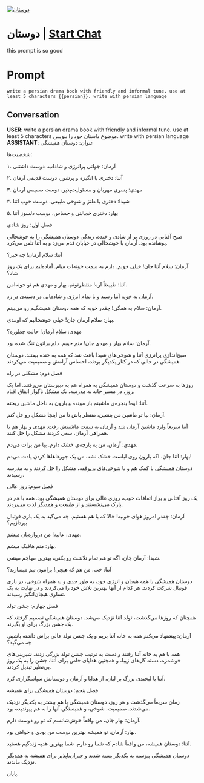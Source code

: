 
[![دوستان](https://flow-prompt-covers.s3.us-west-1.amazonaws.com/icon/Abstract/i4.png)](https://gptcall.net/chat.html?data=%7B%22contact%22%3A%7B%22id%22%3A%22oVqzNvLq8YS9S1iyMPvAg%22%2C%22flow%22%3Atrue%7D%7D)
# دوستان | [Start Chat](https://gptcall.net/chat.html?data=%7B%22contact%22%3A%7B%22id%22%3A%22oVqzNvLq8YS9S1iyMPvAg%22%2C%22flow%22%3Atrue%7D%7D)
this prompt is so good

# Prompt

```
write a persian drama book with friendly and informal tune. use at least 5 characters {{persian}}. write with persian language
```

## Conversation

**USER**: write a persian drama book with friendly and informal tune. use at least 5 characters موضوع  داستان خود را بنویس. write with persian language
**ASSISTANT**: عنوان: دوستان همیشگی



شخصیت‌ها:

۱. آرمان: جوانی پرانرژی و شاداب، دوست داشتنی

۲. آتنا: دختری با انگیزه و پرشور، دوست قدیمی آرمان

۳. مهدی: پسری مهربان و مسئولیت‌پذیر، دوست صمیمی آرمان

۴. شیدا: دختری با طنز و شوخی طبیعی، دوست خوب آتنا

۵. بهار: دختری خجالتی و حساس، دوست دلسوز آتنا



فصل اول: روز شادی



صبح آفتابی در روزی پر از شادی و خنده، زندگی دوستان همیشگی را به خوشحالی پوشانده بود. آرمان با خوشحالی در خیابان قدم می‌زد و به آتنا تلفن می‌کرد.



آتنا: سلام آرمان! چه خبر؟

آرمان: سلام آتنا جان! خیلی خوبم. دارم به سمت خونه‌ات میام. آماده‌ایم برای یک روز شاد؟

آتنا: طبیعتاً آره! منتظرتونم. بهار و مهدی هم تو خونه‌امن.



آرمان به خونه آتنا رسید و با تمام انرژی و شادمانی در دسته‌ی در زد.



آرمان: سلام به همگی! چقدر خوبه که همه دوستان همیشگیم رو می‌بینم.



بهار: سلام آرمان جان! خیلی خوشحالیم که اومدی.



مهدی: سلام آرمان! حالت چطوره؟



آرمان: سلام بهار و مهدی جان! منم خوبم. دلم براتون تنگ شده بود.



صبح‌اندازی پرانرژی آتنا و شوخی‌های شیدا باعث شد که همه به خنده بیفتند. دوستان همیشگی در حالی که در کنار یکدیگر بودند، احساس آرامش و صمیمیت می‌کردند.



فصل دوم: مشکلی در راه



روزها به سرعت گذشت و دوستان همیشگی به همراه هم به دبیرستان می‌رفتند. اما یک روز، در مسیر خانه به مدرسه، یک مشکل ناگوار اتفاق افتاد.



آتنا: اوه! پنجره‌ی ماشینم باز مونده و بارون به داخل ماشین ریخته.



آرمان: بیا تو ماشین من بنشین، منتظر باش تا من اینجا مشکل رو حل کنم.



آتنا سریعاً وارد ماشین آرمان شد و آرمان به سمت ماشینش رفت. مهدی و بهار هم با همراهی آرمان، سعی کردند مشکل را حل کنند.



مهدی: آرمان، من یه پارچه‌ی خشک دارم. بیا من برات می‌دم.



بهار: آتنا جان، اگه بارون روی لباست خشک نشه، من یک جورهاهاها کردن یادت می‌دم!



دوستان همیشگی با کمک هم و با شوخی‌های بی‌وقفه، مشکل را حل کردند و به مدرسه رسیدند.



فصل سوم: روز عالی



یک روز آفتابی و پراز اتفاقات خوب، روزی عالی برای دوستان همیشگی بود. همه با هم در پارک می‌نشستند و از طبیعت و همدیگر لذت می‌بردند.



آرمان: چقدر امروز هوای خوبیه! حالا که با هم هستیم، چه می‌گید به یک بازی فوتبال بپردازیم؟



مهدی: عالیه! من دروازه‌بان میشم.



بهار: منم هافبک میشم.



شیدا: آرمان جان، اگه تو هم تمام تلاشت رو بکنی، بهترین مهاجم میشی.



آتنا: خب، من هم که هیچی! برامون تیم میسازید؟



دوستان همیشگی با همه هیجان و انرژی خود، به طور جدی و به همراه شوخی، در بازی فوتبال شرکت کردند. هر کدام از آنها بهترین تلاش خود را می‌کردند و در نهایت به یک تساوی هیجان‌انگیز رسیدند.



فصل چهارم: جشن تولد



همچنان که روزها می‌گذشت، تولد آتنا نزدیک می‌شد. دوستان همیشگی تصمیم گرفتند که یک جشن بزرگ برای او بگیرند.



آرمان: پیشنهاد می‌کنم همه به خانه آتنا بریم و یک جشن تولد عالی براش داشته باشیم. چه می‌گید؟



همه با هم به خانه آتنا رفتند و دست به ترتیب جشن تولد بزرگی زدند. شیرینی‌های خوشمزه، دسته گل‌های زیبا، و همچنین هدایای خاص برای آتنا، جشن را به یک روز بی‌نظیر تبدیل کردند.



آتنا با لبخندی بزرگ بر لبان، از هدایا و آرمان و دوستانش سپاسگزاری کرد.



فصل پنجم: دوستان همیشگی برای همیشه



زمان سریعاً می‌گذشت و هر روز، دوستان همیشگی با هم بیشتر به یکدیگر نزدیک می‌شدند. صمیمیت، شوخی، و همبستگی آنها را به هم پیوندیده بود.



آرمان: بهار جان، من واقعاً خوش‌شانسم که تو رو دوست دارم.



بهار: آرمان، تو همیشه بهترین دوست من بودی و خواهی بود.



آتنا: دوستان همیشه، من واقعاً شادم که شما رو دارم. شما بهترین هدیه زندگیم هستید.



دوستان همیشگی پیوسته به یکدیگر بسته شدند و جبران‌ناپذیر برای همیشه به همدیگر نزدیک ماندند.



پایان.


